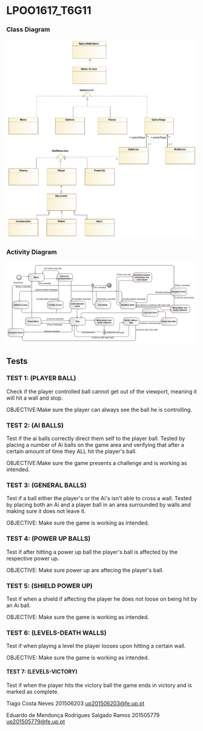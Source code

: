 # LPOO1617_T6G11

### Class Diagram
![Class Diagram](lpooClassDiagram.png)

### Activity Diagram
![Activity Diagram](Activity_diagram_Space_balls.png)

## Tests

### TEST 1: (PLAYER BALL)
Check if the player controlled ball cannot get out of the viewport, meaning it will hit a wall and stop.

OBJECTIVE:Make sure the player can always see the ball he is controlling.

### TEST 2: (AI BALLS)
Test if the ai balls correctly direct them self to the player ball. Tested by placing a number of Ai balls on the game area and verifying that after a certain amount of time they ALL hit the player's ball.

OBJECTIVE:Make sure the game presents a challenge and is working as intended.

### TEST 3: (GENERAL BALLS)
Test if a ball either the player's or the Ai's isn't able to cross a wall. Tested by placing both an Ai and a player ball in an area surrounded by walls and making sure it does not leave it.

OBJECTIVE:
Make sure the game is working as intended.

### TEST 4: (POWER UP BALLS)
Test if after hitting a power up ball the player's ball is affected by the respective power up.

OBJECTIVE:
Make sure power up are aftecing the player's ball.

### TEST 5: (SHIELD POWER UP)
Test if when a shield if affecting the player he does not loose on being hit by an Ai ball.

OBJECTIVE:
Make sure the game is working as intended.

### TEST 6: (LEVELS-DEATH WALLS)
Test if when playing a level the player looses upon hitting a certain wall.

OBJECTIVE:
Make sure the game is working as intended.

#### TEST 7: (LEVELS-VICTORY)
Test if when the player hits the victory ball the game ends in victory and is marked as complete.

 Tiago Costa Neves 201506203 up201506203@fe.up.pt
 
 Eduardo de Mendonça Rodrigues Salgado Ramos 201505779 up201505779@fe.up.pt
